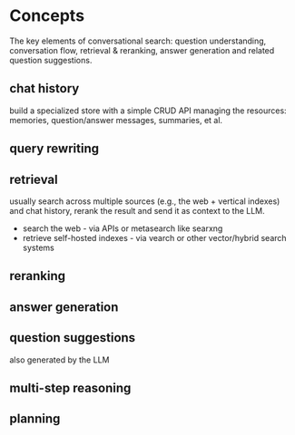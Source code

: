 # Concepts

The key elements of conversational search: question understanding, conversation flow, retrieval & reranking, answer generation and related question suggestions. 

## chat history

build a specialized store with a simple CRUD API managing the resources: memories, question/answer messages, summaries, et al.

## query rewriting

## retrieval

usually search across multiple sources (e.g., the web + vertical indexes) and chat history, rerank the result and send it as context to the LLM. 

* search the web - via APIs or metasearch like searxng
* retrieve self-hosted indexes - via vearch or other vector/hybrid search systems

## reranking

## answer generation

## question suggestions

also generated by the LLM

## multi-step reasoning

## planning

